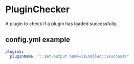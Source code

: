 # PluginChecker
A plugin to check if a plugin has loaded successfully.
## config.yml example
```yaml
plugins:
  pluginName: "::set-output name=isEnabled::%success%"
```
